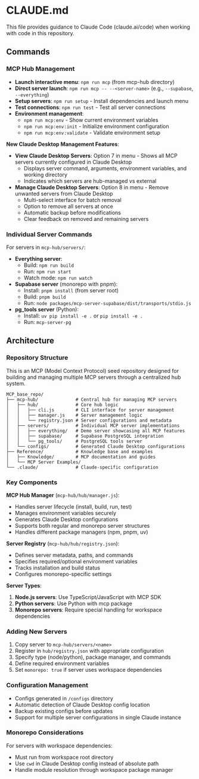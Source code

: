 # CLAUDE.md

This file provides guidance to Claude Code (claude.ai/code) when working with code in this repository.

## Commands

### MCP Hub Management
- **Launch interactive menu**: `npm run mcp` (from mcp-hub directory)
- **Direct server launch**: `npm run mcp -- --<server-name>` (e.g., `--supabase`, `--everything`)
- **Setup servers**: `npm run setup` - Install dependencies and launch menu
- **Test connections**: `npm run test` - Test all server connections
- **Environment management**:
  - `npm run mcp:env` - Show current environment variables
  - `npm run mcp:env:init` - Initialize environment configuration
  - `npm run mcp:env:validate` - Validate environment setup

**New Claude Desktop Management Features**:
- **View Claude Desktop Servers**: Option 7 in menu - Shows all MCP servers currently configured in Claude Desktop
  - Displays server command, arguments, environment variables, and working directory
  - Indicates which servers are hub-managed vs external
- **Manage Claude Desktop Servers**: Option 8 in menu - Remove unwanted servers from Claude Desktop
  - Multi-select interface for batch removal
  - Option to remove all servers at once
  - Automatic backup before modifications
  - Clear feedback on removed and remaining servers

### Individual Server Commands
For servers in `mcp-hub/servers/`:
- **Everything server**: 
  - Build: `npm run build`
  - Run: `npm run start`
  - Watch mode: `npm run watch`
- **Supabase server** (monorepo with pnpm):
  - Install: `pnpm install` (from server root)
  - Build: `pnpm build`
  - Run: `node packages/mcp-server-supabase/dist/transports/stdio.js`
- **pg_tools server** (Python):
  - Install: `uv pip install -e .` or `pip install -e .`
  - Run: `mcp-server-pg`

## Architecture

### Repository Structure
This is an MCP (Model Context Protocol) seed repository designed for building and managing multiple MCP servers through a centralized hub system.

```
MCP_base_repo/
├── mcp-hub/              # Central hub for managing MCP servers
│   ├── hub/              # Core hub logic
│   │   ├── cli.js        # CLI interface for server management
│   │   ├── manager.js    # Server management logic
│   │   └── registry.json # Server configurations and metadata
│   ├── servers/          # Individual MCP server implementations
│   │   ├── everything/   # Demo server showcasing all MCP features
│   │   ├── supabase/     # Supabase PostgreSQL integration
│   │   └── pg_tools/     # PostgreSQL tools server
│   └── configs/          # Generated Claude Desktop configurations
├── Reference/            # Knowledge base and examples
│   ├── Knowledge/        # MCP documentation and guides
│   └── MCP Server Examples/
└── .claude/              # Claude-specific configuration
```

### Key Components

**MCP Hub Manager** (`mcp-hub/hub/manager.js`):
- Handles server lifecycle (install, build, run, test)
- Manages environment variables securely
- Generates Claude Desktop configurations
- Supports both regular and monorepo server structures
- Handles different package managers (npm, pnpm, uv)

**Server Registry** (`mcp-hub/hub/registry.json`):
- Defines server metadata, paths, and commands
- Specifies required/optional environment variables
- Tracks installation and build status
- Configures monorepo-specific settings

**Server Types**:
1. **Node.js servers**: Use TypeScript/JavaScript with MCP SDK
2. **Python servers**: Use Python with mcp package
3. **Monorepo servers**: Require special handling for workspace dependencies

### Adding New Servers
1. Copy server to `mcp-hub/servers/<name>`
2. Register in `hub/registry.json` with appropriate configuration
3. Specify type (node/python), package manager, and commands
4. Define required environment variables
5. Set `monorepo: true` if server uses workspace dependencies

### Configuration Management
- Configs generated in `/configs` directory
- Automatic detection of Claude Desktop config location
- Backup existing configs before updates
- Support for multiple server configurations in single Claude instance

### Monorepo Considerations
For servers with workspace dependencies:
- Must run from workspace root directory
- Use `cwd` in Claude Desktop config instead of absolute path
- Handle module resolution through workspace package manager